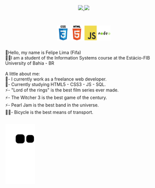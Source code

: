 <div align="center">
   <a href="https://github.com/devfelipelimabr">
    <img height="210em" src="https://github-readme-stats.vercel.app/api?username=devfelipelimabr&count_private=true&show_icons=true&theme=highcontrast" />
    <img height="210em" src="https://github-readme-stats.vercel.app/api/top-langs/?username=devfelipelimabr&layout=compact&langs_count=16&theme=highcontrast" /> 
   </a>
</div>

##

<div align="center" valign="top"><br/>
   <img align="center" alt="CSS3" height="48" width="40" src="https://github.com/devicons/devicon/blob/master/icons/css3/css3-original-wordmark.svg">
   <img align="center" alt="HTML5" height="48" width="40" src="https://github.com/devicons/devicon/blob/master/icons/html5/html5-original-wordmark.svg">
   <img align="center" alt="JS" height="48" width="40" src="https://github.com/devicons/devicon/blob/master/icons/javascript/javascript-original.svg">
   <img align="center" alt="NODE" height="48" width="40" src="https://github.com/devicons/devicon/blob/master/icons/nodejs/nodejs-original-wordmark.svg">  
</div>

##

👋Hello, my name is Felipe Lima (Fifa)<br/>
👨‍🎓I am a student of the Information Systems course at the Estácio-FIB University of Bahia - BR<br/>
<br/>
A little about me:<br/>
   💼- I currently work as a freelance web developer.<br/>
   📘- Currently studying HTML5 - CSS3 - JS - SQL.<br>
   ⚡- "Lord of the rings" is the best film series ever made.<br/>
   ⚡- The Witcher 3 is the best game of the century.<br/>
   ⚡- Pearl Jam is the best band in the universe.<br/>
   🚴‍♂️- Bicycle is the best means of transport.<br/>
   
##

![snake svg](https://github.com/devfelipelimabr/devfelipelimabr/blob/output/github-contribution-grid-snake.svg)
